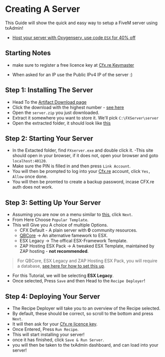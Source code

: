 # Creating A Server

This Guide will show the quick and easy way to setup a FiveM server using txAdmin!

- [Host your server with Oxygenserv, use code `ESX` for 40% off](https://www.oxygenserv.com/en/hosting/gta-v-server/)

## Starting Notes

- make sure to register a free licence key at [Cfx.re Keymaster](https://keymaster.fivem.net/)

- When asked for an IP use the Public IPv4 IP of the server :)

## Step 1: Installing The Server

- Head To the [Artifact Download page](https://runtime.fivem.net/artifacts/fivem/build_server_windows/master/)
- Click the download with the highest number - [see here](https://i.imgur.com/OMcCVIW.png)
- Open the `server.zip` you just downloaded.
- Extract it somewhere you want to store it. We'll pick `C:\FXServer\server`
- Open the extracted folder, it should look like [this](https://docs.fivem.net/server-setup/windows-step-5.png)

## Step 2: Starting Your Server

- In the Extacted folder, find `FXserver.exe` and double click it.
  -This site should open in your browser, if it does not, open your browser and goto `localhost:40120`.
- Make sure the PIN is filled in and then press `Link Account`.
- You will then be prompted to log into your [Cfx.re](https://forum.cfx.re/) account, click `Yes, Allow` once done.
- You will then be promted to create a backup password, incase CFX.re auth does not work.

## Step 3: Setting Up Your Server

- Assuming you are now on a menu similar to [this](https://docs.fivem.net/server-setup/windows-step2-5.png), click `Next`.
- From Here Choose `Popular Template`.
- This will Give you A choice of multiple Options.
  - CFX Default - A plain server with **0** community resources.
  - [QBCore](https://github.com/qbcore-framework/qb-core) -> An alternative famework to ESX.
  - ESX Legacy -> The offical ESX-Framework Template.
  - ZAP Hosting ESX Pack -> A tweaked ESX Template, maintained by ZAP hosting - **not recommended**.

> For QBCore, ESX Legacy and ZAP Hosting ESX Pack, you will require a database, [see here for how to set this up](./database.md).

- For this Tutorial, we will be selecting **ESX Legacy**.
- Once selected, Press `Save` and then Head to the `Recipe Deployer`!

## Step 4: Deploying Your Server

- The Recipe Deployer will take you to an overview of the Recipe selected.
- By default, these should be correct, so scroll to the bottom and press `Next`.
- It will then ask for your [Cfx.re licence key](https://keymaster.fivem.net/).
- Once Entered, Press `Run Recipe`.
- This will start installing your server!
- once it has finished, click `Save & Run Server`.
- you will then be taken to the txAdmin dashboard, and can load into your server!

